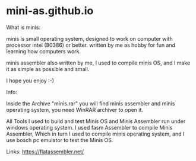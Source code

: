 # mini-as.github.io

What is minis:

minis is small operating system, designed to work on 
computer with processor intel (80386) or better.
written by me as hobby for fun and learning how
computers work.

minis assembler also written by me, I used to compile minis OS, and I make it as simple
as possible and small.

I hope you enjoy :-)

Info:

Inside the Archive "minis.rar" you will find minis assembler and minis operating system, you need WinRAR archiver to open it.

All Tools I used to build and test Minis OS and Minis Assembler run under windows operating system.
I used fasm Assembler to compile Minis Assembler, Which in turn I used to compile minis operating system, and I use bosch pc emulator to test the Minis OS.

Links:
https://flatassembler.net/

